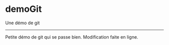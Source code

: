 # demoGit
Une démo de git
_______________
Petite démo de git qui se passe bien.
Modification faite en ligne.
